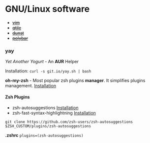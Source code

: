# GNU/Linux software
- [~~vim~~]()
- [~~qtile~~]()
- [~~dunst~~]()
- [~~polybar~~]()


### yay
*Yet Another Yogurt* - An **AUR** Helper

Installation: `curl -s git.io/yay.sh | bash`

**oh-my-zsh** - Most popular zsh plugins **manager**.
It simplifies plugins management.
[Installation](https://github.com/ohmyzsh/ohmyzsh/wiki)

#### Zsh Plugins
- zsh-autosuggestions [Installation](https://github.com/zsh-users/zsh-autosuggestions/blob/master/INSTALL.md)
- zsh-fast-syntax-highlightning [Installation](https://github.com/zdharma/fast-syntax-highlighting)

`git clone https://github.com/zsh-users/zsh-autosuggestions $ZSH_CUSTOM/plugins/zsh-autosuggestions`

**.zshrc** `plugins=(zsh-autosuggestions)`
